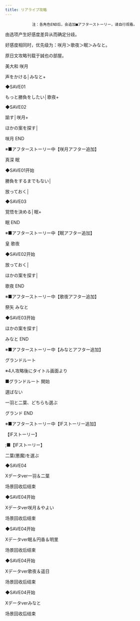 ```yaml
---
title: リアライブ攻略
---
```


                注：各角色END后，会追加■アフターストーリー，请自行观看。

由选项产生好感度差异从而确定分歧。

好感度相同时，优先级为：咲月＞歌夜＞眠＞みなと。

原日文攻略刊载于誠也の部屋。



美大和 咲月



声をかける│みなと+

◆SAVE01

もっと勝負をしたい│歌夜+

◆SAVE02

諭す│咲月+

ほかの案を探す│



咲月 END

※■アフターストーリー中【咲月アフター追加】



真深 眠



◆SAVE01开始

勝負をするまでもない│

放っておく│

◆SAVE03

覚悟を決める│眠+



眠 END

※■アフターストーリー中【眠アフター追加】



皇 歌夜



◆SAVE02开始

放っておく│

ほかの案を探す│



歌夜 END

※■アフターストーリー中【歌夜アフター追加】



祭矢 みなと



◆SAVE03开始

ほかの案を探す│



みなと END

※■アフターストーリー中【みなとアフター追加】



グランドルート



※4人攻略後にタイトル画面より

■グランドルート 開始

選ばない

一羽と二葉、どちらも選ぶ



グランド END

※■アフターストーリー中【IFストーリー追加】



【IFストーリー】



 ;■【IFストーリー】

二葉(悪魔)を選ぶ

◆SAVE04

Xデータver一羽＆二葉



场景回收后结束



◆SAVE04开始

Xデータver咲月＆やよい



场景回收后结束



◆SAVE04开始

Xデータver眠＆円香＆明里



场景回收后结束



◆SAVE04开始

Xデータver歌夜＆遥日



场景回收后结束



◆SAVE04开始

Xデータverみなと



场景回收后结束


              
